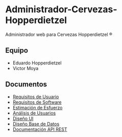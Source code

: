 # Administrador-Cervezas-Hopperdietzel
Administrador web para Cervezas Hopperdietzel ®

## Equipo
* Eduardo Hopperdietzel
* Victor Moya

## Documentos
* [Requisitos de Usuario](https://docs.google.com/document/d/19j8QUu7GvdEHimOM5CT6rTy1ZHGk_dYbBB8r8hz7fd4/edit?usp=sharing)
* [Requisitos de Software](https://docs.google.com/document/d/1Uy1ntZ__wQ59HKpmsHSlvIV1gUeK8RN9jGwmr7b3JCo/edit?usp=sharing)
* [Estimación de Esfuerzo](https://docs.google.com/document/d/1GMi6jxC0kyKh-JvEg9KzozcuIpb4T_sIqk5l6jVeezs/edit?usp=sharing)
* [Análisis de Usuarios](https://docs.google.com/document/d/10wiEIMbxh0qhPR49yKU-KWFdvMpQ25roLjuCc62HJB4/edit?usp=sharing)
* [Diseño UI](https://www.figma.com/file/j20fnD0v7IUvqvq66nmBUg/Hopperdietzel?node-id=0%3A1)
* [Diseño Base de Datos](https://docs.google.com/document/d/1DD-ZFJ-gkIpKpBIh6qnE6K9trwgZZ-1spUNmvndKWkg/edit?usp=sharing)
* [Documentación API REST](https://docs.google.com/document/d/1nQNXM7HQ1R6ouETJVZpcWa8NcAH7hINAnmv_djNpvSw/edit?usp=sharing)



<!---
* [Carta Gantt](https://docs.google.com/document/d/1F8v7zsjSLr8QVmLNWzq29_NRByFCeynOIEFnOUAFS50/edit?usp=sharing)
* [Historias de Usuario](https://docs.google.com/document/d/1JvKmhXz5FD35izr9-YD1cs5-U23FtqiRPI7CXifVxQY/edit?usp=sharing)
-->